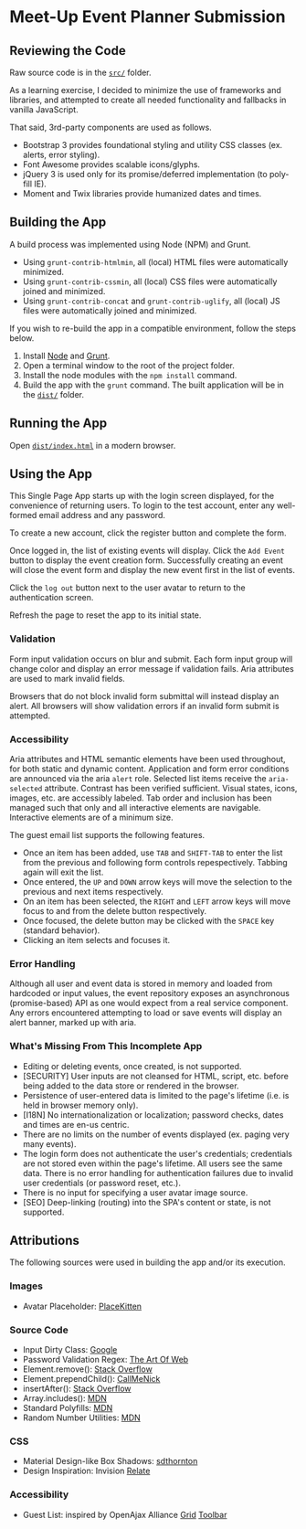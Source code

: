 # Meet-Up Event Planner Submission

## Reviewing the Code

Raw source code is in the [`src/`](src/) folder.

As a learning exercise, I decided to minimize the use of frameworks and libraries, and attempted to create all needed functionality and fallbacks in vanilla JavaScript.

That said, 3rd-party components are used as follows.
- Bootstrap 3 provides foundational styling and utility CSS classes (ex. alerts, error styling).
- Font Awesome provides scalable icons/glyphs.
- jQuery 3 is used only for its promise/deferred implementation (to poly-fill IE).
- Moment and Twix libraries provide humanized dates and times.

## Building the App

A build process was implemented using Node (NPM) and Grunt.

- Using `grunt-contrib-htmlmin`, all (local) HTML files were automatically minimized.
- Using `grunt-contrib-cssmin`, all (local) CSS files were automatically joined and minimized.
- Using `grunt-contrib-concat` and `grunt-contrib-uglify`, all (local) JS files were automatically joined and minimized.

If you wish to re-build the app in a compatible environment, follow the steps below.

1. Install [Node](https://nodejs.org/en/download/) and  [Grunt](http://gruntjs.com/installing-grunt).
2. Open a terminal window to the root of the project folder.
3. Install the node modules with the `npm install` command.
4. Build the app with the `grunt` command. The built application will be in the [`dist/`](dist/) folder.

## Running the App

Open [`dist/index.html`](dist/index.html) in a modern browser.

## Using the App

This Single Page App starts up with the login screen displayed, for the convenience of returning users.
To login to the test account, enter any well-formed email address and any password.

To create a new account, click the register button and complete the form.

Once logged in, the list of existing events will display.
Click the `Add Event` button to display the event creation form.
Successfully creating an event will close the event form and display the new event first in the list of events.

Click the `log out` button next to the user avatar to return to the authentication screen.

Refresh the page to reset the app to its initial state.

### Validation

Form input validation occurs on blur and submit.
Each form input group will change color and display an error message if validation fails.
Aria attributes are used to mark invalid fields.

Browsers that do not block invalid form submittal will instead display an alert.
All browsers will show validation errors if an invalid form submit is attempted.

### Accessibility

Aria attributes and HTML semantic elements have been used throughout, for both static and dynamic content.
Application and form error conditions are announced via the aria `alert` role.
Selected list items receive the `aria-selected` attribute.
Contrast has been verified sufficient.
Visual states, icons, images, etc. are accessibly labeled.
Tab order and inclusion has been managed such that only and all interactive elements are navigable.
Interactive elements are of a minimum size.

The guest email list supports the following features.

- Once an item has been added, use `TAB` and `SHIFT-TAB` to enter the list from the previous and following form controls repespectively.
Tabbing again will exit the list.
- Once entered, the `UP` and `DOWN` arrow keys will move the selection to the previous and next items respectively.
- On an item has been selected, the `RIGHT` and `LEFT` arrow keys will move focus to and from the delete button respectively.
- Once focused, the delete button may be clicked with the `SPACE` key (standard behavior).
- Clicking an item selects and focuses it.

### Error Handling

Although all user and event data is stored in memory and loaded from hardcoded or input values, 
the event repository exposes an asynchronous (promise-based) API as one would expect from a real service component.
Any errors encountered attempting to load or save events will display an alert banner, marked up with aria.

### What's Missing From This Incomplete App

- Editing or deleting events, once created, is not supported.
- [SECURITY] User inputs are not cleansed for HTML, script, etc. before being added to the data store or rendered in the browser.
- Persistence of user-entered data is limited to the page's lifetime (i.e. is held in browser memory only).
- [I18N] No internationalization or localization; password checks, dates and times are en-us centric.
- There are no limits on the number of events displayed (ex. paging very many events).
- The login form does not authenticate the user's credentials; credentials are not stored even within the page's lifetime. 
All users see the same data.
There is no error handling for authentication failures due to invalid user credentials (or password reset, etc.).
- There is no input for specifying a user avatar image source.
- [SEO] Deep-linking (routing) into the SPA's content or state, is not supported.

## Attributions

The following sources were used in building the app and/or its execution.

### Images

- Avatar Placeholder: [PlaceKitten](http://placekitten.com)

### Source Code

- Input Dirty Class:  [Google](https://developers.google.com/web/fundamentals/design-and-ui/input/forms/provide-real-time-validation?hl=en)
- Password Validation Regex: [The Art Of Web](http://www.the-art-of-web.com/javascript/validate-password/)
- Element.remove(): [Stack Overflow](http://stackoverflow.com/questions/3387427/remove-element-by-id)
- Element.prependChild(): [CallMeNick](http://callmenick.com/post/prepend-child-javascript)
- insertAfter(): [Stack Overflow](http://stackoverflow.com/a/4793630/6452184)
- Array.includes(): [MDN](https://developer.mozilla.org/en-US/docs/Web/JavaScript/Reference/Global_Objects/Array/includes)
- Standard Polyfills: [MDN](https://developer.mozilla.org)
- Random Number Utilities: [MDN](https://developer.mozilla.org/en-US/docs/Web/JavaScript/Reference/Global_Objects/Math/random)

### CSS

- Material Design-like Box Shadows: [sdthornton](https://codepen.io/sdthornton/pen/wBZdXq)
- Design Inspiration: Invision [Relate](https://www.invisionapp.com/relate)

### Accessibility

- Guest List: inspired by OpenAjax Alliance [Grid](http://www.oaa-accessibility.org/example/38/)
[Toolbar](http://www.oaa-accessibility.org/example/19/)
